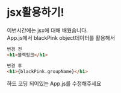# jsx활용하기!


이번시간에는 jsx에 대해 배웠습니다.
<br/>
App.js에서 
blackPink object데이터를 활용해서 

```html 
변경 전
<h1>블랙핑크</h1>

변경 후
<h1>{blackPink.groupName}</h1>
```

하드 코딩 되어있는 App.js를 수정해주세요 


